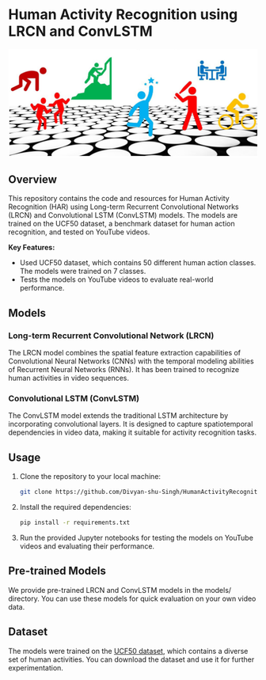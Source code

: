 # Human Activity Recognition using LRCN and ConvLSTM

![Human Activity Recognition](img.png)

## Overview

This repository contains the code and resources for Human Activity Recognition (HAR) using Long-term Recurrent Convolutional Networks (LRCN) and Convolutional LSTM (ConvLSTM) models. The models are trained on the UCF50 dataset, a benchmark dataset for human action recognition, and tested on YouTube videos.

**Key Features:**

- Used UCF50 dataset, which contains 50 different human action classes. The models were trained on 7 classes.
- Tests the models on YouTube videos to evaluate real-world performance.

## Models

### Long-term Recurrent Convolutional Network (LRCN)

The LRCN model combines the spatial feature extraction capabilities of Convolutional Neural Networks (CNNs) with the temporal modeling abilities of Recurrent Neural Networks (RNNs). It has been trained to recognize human activities in video sequences.

### Convolutional LSTM (ConvLSTM)

The ConvLSTM model extends the traditional LSTM architecture by incorporating convolutional layers. It is designed to capture spatiotemporal dependencies in video data, making it suitable for activity recognition tasks.

## Usage

1. Clone the repository to your local machine:

   ```bash
   git clone https://github.com/Divyan-shu-Singh/HumanActivityRecognition_cnn_lstm.git

   ```
2. Install the required dependencies:

   ```bash
   pip install -r requirements.txt
   ```
3. Run the provided Jupyter notebooks for testing the models on YouTube videos and evaluating their performance.

## Pre-trained Models

We provide pre-trained LRCN and ConvLSTM models in the models/ directory. You can use these models for quick evaluation on your own video data.

## Dataset

The models were trained on the [UCF50 dataset](https://www.crcv.ucf.edu/data/UCF50.rar), which contains a diverse set of human activities. You can download the dataset and use it for further experimentation.

